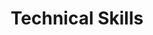 ---
title: "Technical Skills"
type: "homepage"
intro: >-
  Technical expertise spanning software development, AI/ML, and engineering technologies.

technical_groups:
  - title: "Programming Languages"
    skills:
      - icon: "python"
        name: "Python"
      - icon: "js"
        name: "JavaScript"
      - icon: "html5"
        name: "HTML/CSS"
      - icon: "database"
        name: "SQL (PostgreSQL, MySQL)"

  - title: "AI/ML Frameworks"
    skills:
      - icon: "network-wired"
        name: "PyTorch"
      - icon: "layer-group"
        name: "TensorFlow"
      - icon: "microchip"
        name: "Scikit-learn"
      - icon: "eye"
        name: "OpenCV"

  - title: "Data Science"
    skills:
      - icon: "square-root-alt"
        name: "NumPy"
      - icon: "table-cells"
        name: "Pandas"
      - icon: "chart-line"
        name: "Plotly"
      - icon: "chart-bar"
        name: "Matplotlib"

  - title: "Web & UI"
    skills:
      - icon: "window-maximize"
        name: "Streamlit"
      - icon: "chart-line"
        name: "Plotly Dash"
      - icon: "cube"
        name: "Three.js"
      - icon: "file-pdf"
        name: "ReportLab"
      - icon: "window-restore"
        name: "Qt"

  - title: "Engineering Software"
    skills:
      - icon: "building"
        name: "OpenSees"
      - icon: "building"
        name: "SAP2000"
      - icon: "building"
        name: "ETABS"
      - icon: "draw-polygon"
        name: "BIM"
      - icon: "draw-polygon"
        name: "CAD"
      - icon: "map"
        name: "QGIS"

  - title: "Development Tools"
    skills:
      - icon: "code-branch"
        name: "Git"
      - icon: "github"
        name: "GitHub"
      - icon: "gitlab"
        name: "GitLab"
      - icon: "linux"
        name: "Linux"
      - icon: "code"
        name: "VSCode"
      - icon: "laptop-code"
        name: "Jupyter"
      - icon: "docker"
        name: "Docker"
      - icon: "fire"
        name: "Firebase"
--- 